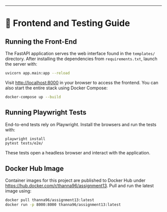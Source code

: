
---

# 🚀 Frontend and Testing Guide

## Running the Front-End

The FastAPI application serves the web interface found in the `templates/` directory.
After installing the dependencies from `requirements.txt`, launch the server with:

```bash
uvicorn app.main:app --reload
```

Visit <http://localhost:8000> in your browser to access the frontend.
You can also start the entire stack using Docker Compose:

```bash
docker-compose up --build
```

## Running Playwright Tests

End-to-end tests rely on Playwright. Install the browsers and run the tests with:

```bash
playwright install
pytest tests/e2e/
```

These tests open a headless browser and interact with the application.

## Docker Hub Image

Container images for this project are published to Docker Hub under
https://hub.docker.com/r/thanna96/assignment13.
Pull and run the latest image using:

```bash
docker pull thanna96/assignment13:latest
docker run -p 8000:8000 thanna96/assignment13:latest
```
